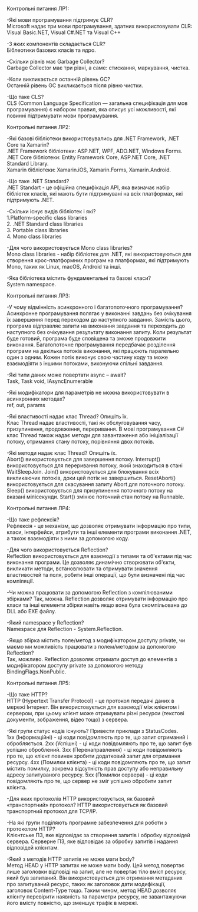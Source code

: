 Контрольні питання ЛР1:

-Які мови програмування підтримує CLR?  
Microsoft надає три мови програмування, здатних використовувати CLR: Visual Basic.NET, Visual C#.NET та Visual C++

-З яких компонентів складається CLR?  
Біблеотики базових класів та ядро.

-Скільки рівнів має Garbage Collector?  
Garbage Collector має три рівні, а саме: стискання, маркування, чистка.

-Коли викликається останній рівень GC?  
Останній рівень GC викликається після рівню чистки.

-Що таке CLS?  
CLS (Common Language Specification — загальна специфікація для мов програмування) є набором правил, яка описує усі можливості, які повинні підтримувати мови програмування.  

Контрольні питання ЛР2:  

-Які базові бібліотеки використовувались для .NET Framework, .NET Core та Xamarin?  
.NET Framework бібліотеки: ASP.NET, WPF, ADO.NET, Windows Forms.  
.NET Core бібліотеки: Entity Framework Core, ASP.NET Core, .NET Standard Library.  
Xamarin бібліотеки: Xamarin.iOS, Xamarin.Forms, Xamarin.Android.  

-Що таке .NET Standard?  
.NET Standart - це офіційна специфікація API, яка визначає набір бібліотек класів, які мають бути підтримувані на всіх платформах, які підтримують .NET.  

-Скільки існує видів бібліотек і які?  
1.Platform-specific class libraries  
2. .NET Standard class libraries  
3. Portable class libraries  
4. Mono class libraries  

-Для чого використовується Mono class libraries?  
Mono class libraries - набір бібліотек для .NET, які використовуються для створення крос-платформних програм на платформах, які підтримують Mono, таких як Linux, macOS, Android та інші.  

-Яка бібліотека містить фундаментальні та базові класи?  
System namespace.  

Контрольні питання ЛР3:  

-У чому відмінність асинхронного і багатопоточного програмування?  
Асинхронне програмування полягає у виконанні завдань без очікування їх завершення перед переходом до наступного завдання. Замість цього, програма відправляє запити на виконання завдання та переходить до наступного без очікування результату виконання запиту. Коли результат буде готовий, програма буде сповіщена та зможе продовжити виконання. Багатопоточне програмування передбачає розділення програми на декілька потоків виконання, які працюють паралельно один з одним. Кожен потік виконує свою частину коду та може взаємодіяти з іншими потоками, виконуючи спільні завдання.  

-Які типи даних може повертати async – await?  
Task, Task void, IAsyncEnumerable  

-Які модифікатори для параметрів не можна використовувати  в асинхронних методах?  
ref, out, params  

-Які властивості надає клас Thread? Опишіть їх.  
Клас Thread надає властивості, такі як обслуговування часу, призупинення, продовження, переривання. В мові програмування C# клас Thread також надає методи для завантаження або ініціалізації потоку, отримання стану потоку, порівняння двох потоків.  

-Які методи надає клас Thread? Опишіть їх.  
Abort() використовується для завершення потоку. Interrupt() використовується для переривання потоку, який знаходиться в стані WaitSleepJoin. Join() використовується для блокування всіх викликаючих потоків, доки цей потік не завершиться. ResetAbort() використовується для скасування запиту Abort для поточного потоку. Sleep() використовується для призупинення поточного потоку на вказані мілісекунди. Start() змінює поточний стан потоку на Runnable.  

Контрольні питання ЛР4:  

-Що таке рефлексія?  
Рефлексія - це механізм, що дозволяє отримувати інформацію про типи, класи, інтерфейси, атрибути та інші елементи програми виконання .NET, а також взаємодіяти з ними за допомогою коду.  

-Для чого використовується Reflection?  
Reflection використовується для взаємодії з типами та об'єктами під час виконання програми. Це дозволяє динамічно створювати об'єкти, викликати методи, встановлювати та отримувати значення властивостей та поля, робити інші операції, що були визначені під час компіляції.  

-Чи можна працювати за допомогою Reflection з компілюваними збірками?
Так, можна. Reflection дозволяє отримувати інформацію про класи та інші елементи збірки навіть якщо вона була скомпільована до DLL або EXE файлу.  

-Який namespace у Reflection?  
Namespace для Reflection - System.Reflection.  

-Якщо збірка містить поле/метод з модифікатором доступу private, чи маємо ми можливість працювати з полем/методом за допомогою Reflection?  
Так, можливо. Reflection дозволяє отримати доступ до елементів з модифікатором доступу private за допомогою методу BindingFlags.NonPublic.

Контрольні питання ЛР5:  

-Що таке HTTP?  
HTTP (Hypertext Transfer Protocol) - це протокол передачі даних в мережі Інтернет. Він використовується для взаємодії між клієнтом і сервером, при цьому клієнт може отримувати різні ресурси (текстові документи, зображення, відео тощо) з сервера.  

-Які групи статус кодів існують? Привести приклади з StatusCodes.  
1xx (Інформаційні) - ці коди повідомляють про те, що запит отриманий і обробляється.
2xx (Успішні) - ці коди повідомляють про те, що запит був успішно оброблений.
3xx (Перенаправлення) - ці коди повідомляють про те, що клієнт повинен зробити додатковий запит для отримання ресурсу.
4xx (Помилки клієнта) - ці коди повідомляють про те, що запит містить помилку, зокрема відсутність прав доступу або неправильну адресу запитуваного ресурсу.
5xx (Помилки сервера) - ці коди повідомляють про те, що сервер не зміг успішно обробити запит клієнта.  

-Для яких протоколів HTTP використовується, як базовий «транспортний» протокол?
HTTP використовується як базовий транспортний протокол для TCP/IP.  

-На які групи поділяють програмне забезпечення для роботи з протоколом HTTP?  
Клієнтське ПЗ, яке відповідає за створення запитів і обробку відповідей сервера.
Серверне ПЗ, яке відповідає за обробку запитів і надання відповідей клієнтам.  

-Який з методів HTTP запитів не може мати body?  
Метод HEAD у HTTP запитах не може мати body. Цей метод повертає лише заголовки відповіді на запит, але не повертає тіло вміст ресурсу, який був запитаний. Він використовується для отримання метаданих про запитуваний ресурс, таких як заголовок дати модифікації, заголовок Content-Type тощо. Таким чином, метод HEAD дозволяє клієнту перевірити наявність та параметри ресурсу, не завантажуючи його вмісту повністю, що зменшує трафік в мережі.
